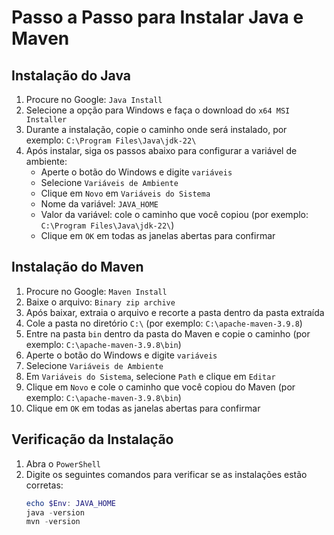 # Passo a Passo para Instalar Java e Maven

## Instalação do Java

1. Procure no Google: `Java Install`
2. Selecione a opção para Windows e faça o download do `x64 MSI Installer`
3. Durante a instalação, copie o caminho onde será instalado, por exemplo: `C:\Program Files\Java\jdk-22\`
4. Após instalar, siga os passos abaixo para configurar a variável de ambiente:
   - Aperte o botão do Windows e digite `variáveis`
   - Selecione `Variáveis de Ambiente`
   - Clique em `Novo` em `Variáveis do Sistema`
   - Nome da variável: `JAVA_HOME`
   - Valor da variável: cole o caminho que você copiou (por exemplo: `C:\Program Files\Java\jdk-22\`)
   - Clique em `OK` em todas as janelas abertas para confirmar

## Instalação do Maven

1. Procure no Google: `Maven Install`
2. Baixe o arquivo: `Binary zip archive`
3. Após baixar, extraia o arquivo e recorte a pasta dentro da pasta extraída
4. Cole a pasta no diretório `C:\` (por exemplo: `C:\apache-maven-3.9.8`)
5. Entre na pasta `bin` dentro da pasta do Maven e copie o caminho (por exemplo: `C:\apache-maven-3.9.8\bin`)
6. Aperte o botão do Windows e digite `variáveis`
7. Selecione `Variáveis de Ambiente`
8. Em `Variáveis do Sistema`, selecione `Path` e clique em `Editar`
9. Clique em `Novo` e cole o caminho que você copiou do Maven (por exemplo: `C:\apache-maven-3.9.8\bin`)
10. Clique em `OK` em todas as janelas abertas para confirmar

## Verificação da Instalação

1. Abra o `PowerShell`
2. Digite os seguintes comandos para verificar se as instalações estão corretas:
   ```powershell
   echo $Env: JAVA_HOME
   java -version
   mvn -version
   ```
